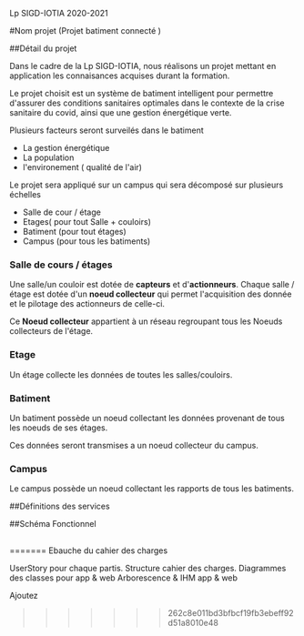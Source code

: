 
Lp SIGD-IOTIA 
2020-2021

#Nom projet (Projet batiment connecté )

##Détail du projet 

Dans le cadre de la Lp SIGD-IOTIA, nous réalisons un projet mettant en application les connaisances acquises durant la formation.

Le projet choisit est un système de batiment intelligent pour permettre d'assurer des conditions sanitaires optimales dans le contexte de la crise sanitaire du covid, ainsi que une gestion énergétique verte.

Plusieurs facteurs seront surveilés dans le batiment 
+ La gestion énergétique 
+ La population
+ l'environement ( qualité de l'air)


Le projet sera appliqué sur un campus qui sera décomposé sur plusieurs échelles
+ Salle de cour / étage
+ Etages( pour tout Salle + couloirs)
+ Batiment (pour tout étages)
+ Campus (pour tous les batiments)

### Salle de cours / étages 

Une salle/un couloir est dotée de **capteurs** et d'**actionneurs**. Chaque salle / étage est dotée d'un **noeud collecteur** qui permet l'acquisition des donnée et le pilotage des actionneurs de celle-ci. 

Ce **Noeud collecteur** appartient à un réseau regroupant tous les Noeuds collecteurs de l'étage. 

### Etage

Un étage collecte les données de toutes les salles/couloirs.

### Batiment 

Un batiment possède un noeud collectant les données provenant de tous les noeuds de ses étages. 

Ces données seront transmises a un noeud collecteur du campus.

### Campus 

Le campus possède un noeud collectant les rapports de tous les batiments.

##Définitions des services 

##Schéma Fonctionnel

##
=======
Ebauche du cahier des charges

UserStory pour chaque partis.
Structure cahier des charges.
Diagrammes des classes pour app & web
Arborescence & IHM app & web

Ajoutez
>>>>>>> 262c8e011bd3bfbcf19fb3ebeff92d51a8010e48
